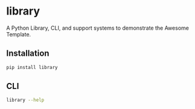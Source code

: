 # library

A Python Library, CLI, and support systems to demonstrate the Awesome Template.

## Installation

```bash
pip install library
```

## CLI

```bash
library --help
```
